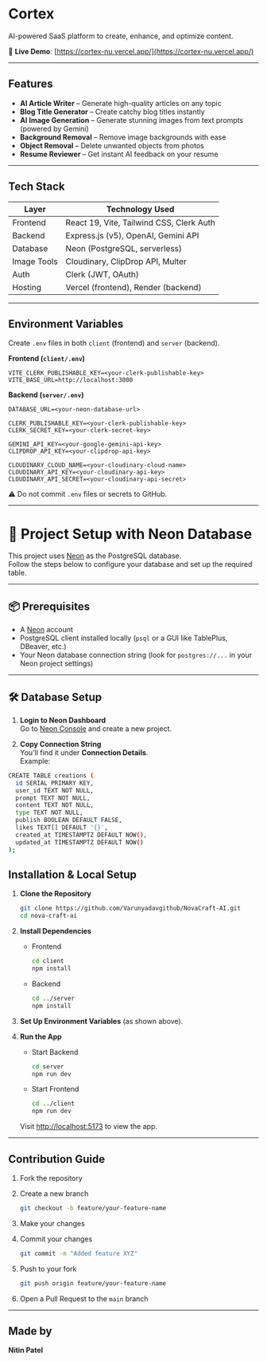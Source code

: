 # Cortex

AI-powered SaaS platform to create, enhance, and optimize content.

🔗 **Live Demo**: [https://cortex-nu.vercel.app/](https://cortex-nu.vercel.app/)

---

## Features

* **AI Article Writer** – Generate high-quality articles on any topic
* **Blog Title Generator** – Create catchy blog titles instantly
* **AI Image Generation** – Generate stunning images from text prompts (powered by Gemini)
* **Background Removal** – Remove image backgrounds with ease
* **Object Removal** – Delete unwanted objects from photos
* **Resume Reviewer** – Get instant AI feedback on your resume

---

## Tech Stack

| Layer       | Technology Used                          |
| ----------- | ---------------------------------------- |
| Frontend    | React 19, Vite, Tailwind CSS, Clerk Auth |
| Backend     | Express.js (v5), OpenAI, Gemini API      |
| Database    | Neon (PostgreSQL, serverless)            |
| Image Tools | Cloudinary, ClipDrop API, Multer         |
| Auth        | Clerk (JWT, OAuth)                       |
| Hosting     | Vercel (frontend), Render (backend)      |

---

## Environment Variables

Create `.env` files in both `client` (frontend) and `server` (backend).

**Frontend (`client/.env`)**

```env
VITE_CLERK_PUBLISHABLE_KEY=<your-clerk-publishable-key>
VITE_BASE_URL=http://localhost:3000
```

**Backend (`server/.env`)**

```env
DATABASE_URL=<your-neon-database-url>

CLERK_PUBLISHABLE_KEY=<your-clerk-publishable-key>
CLERK_SECRET_KEY=<your-clerk-secret-key>

GEMINI_API_KEY=<your-google-gemini-api-key>
CLIPDROP_API_KEY=<your-clipdrop-api-key>

CLOUDINARY_CLOUD_NAME=<your-cloudinary-cloud-name>
CLOUDINARY_API_KEY=<your-cloudinary-api-key>
CLOUDINARY_API_SECRET=<your-cloudinary-api-secret>
```

⚠️ Do not commit `.env` files or secrets to GitHub.

---



# 🚀 Project Setup with Neon Database

This project uses [Neon](https://neon.tech/) as the PostgreSQL database.  
Follow the steps below to configure your database and set up the required table.

---

## 📦 Prerequisites

- A [Neon](https://neon.tech/) account
- PostgreSQL client installed locally (`psql` or a GUI like TablePlus, DBeaver, etc.)
- Your Neon database connection string (look for `postgres://...` in your Neon project settings)

---

## 🛠️ Database Setup

1. **Login to Neon Dashboard**  
   Go to [Neon Console](https://console.neon.tech/) and create a new project.

2. **Copy Connection String**  
   You'll find it under **Connection Details**.  
   Example:

```bash
CREATE TABLE creations (
  id SERIAL PRIMARY KEY,
  user_id TEXT NOT NULL,
  prompt TEXT NOT NULL,
  content TEXT NOT NULL,
  type TEXT NOT NULL,
  publish BOOLEAN DEFAULT FALSE,
  likes TEXT[] DEFAULT '{}',
  created_at TIMESTAMPTZ DEFAULT NOW(),
  updated_at TIMESTAMPTZ DEFAULT NOW()
);

```



## Installation & Local Setup

1. **Clone the Repository**

   ```bash
   git clone https://github.com/Varunyadavgithub/NovaCraft-AI.git
   cd nova-craft-ai
   ```

2. **Install Dependencies**

   * Frontend

     ```bash
     cd client
     npm install
     ```
   * Backend

     ```bash
     cd ../server
     npm install
     ```

3. **Set Up Environment Variables** (as shown above).

4. **Run the App**

   * Start Backend

     ```bash
     cd server
     npm run dev
     ```
   * Start Frontend

     ```bash
     cd ../client
     npm run dev
     ```

   Visit [http://localhost:5173](http://localhost:5173) to view the app.

---

## Contribution Guide

1. Fork the repository
2. Create a new branch

   ```bash
   git checkout -b feature/your-feature-name
   ```
3. Make your changes
4. Commit your changes

   ```bash
   git commit -m "Added feature XYZ"
   ```
5. Push to your fork

   ```bash
   git push origin feature/your-feature-name
   ```
6. Open a Pull Request to the `main` branch

---

## Made by

**Nitin Patel**

